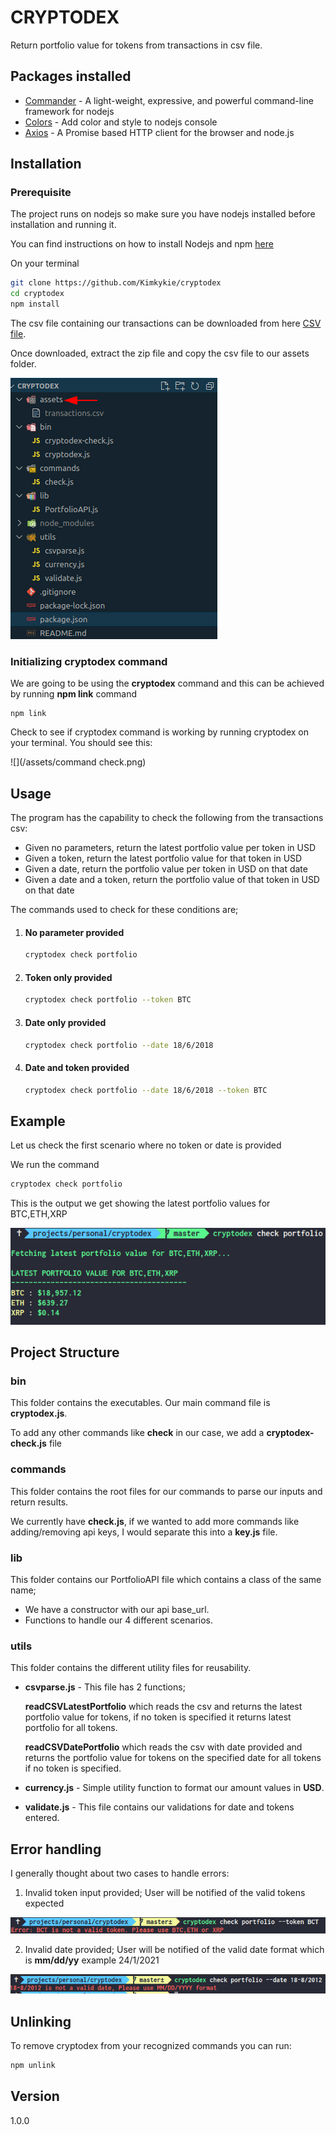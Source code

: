 # CRYPTODEX

Return portfolio value for tokens from transactions in csv file.

## Packages installed

- [Commander](https://tj.github.io/commander.js/) - A light-weight, expressive, and powerful command-line framework for nodejs
- [Colors](https://www.npmjs.com/package/colors) - Add color and style to nodejs console
- [Axios](https://github.com/axios/axios) - A Promise based HTTP client for the browser and node.js

## Installation

### Prerequisite

The project runs on nodejs so make sure you have nodejs installed before installation and running it.

You can find instructions on how to install Nodejs and npm [here](https://docs.npmjs.com/downloading-and-installing-node-js-and-npm)

On your terminal

```bash
git clone https://github.com/Kimkykie/cryptodex
cd cryptodex
npm install
```

The csv file containing our transactions can be downloaded from here [CSV file](https://s3-ap-southeast-1.amazonaws.com/static.propine.com/transactions.csv.zip).

Once downloaded, extract the zip file and copy the csv file to our assets folder.

![](/assets/assets.png)

### Initializing cryptodex command

We are going to be using the **cryptodex** command and this can be achieved by running **npm link** command

```
npm link
```

Check to see if cryptodex command is working by running cryptodex on your terminal. You should see this:

![](/assets/command check.png)

## Usage

The program has the capability to check the following from the transactions csv:

- Given no parameters, return the latest portfolio value per token in USD
- Given a token, return the latest portfolio value for that token in USD
- Given a date, return the portfolio value per token in USD on that date
- Given a date and a token, return the portfolio value of that token in USD on that date

The commands used to check for these conditions are;

1. #### No parameter provided

   ```bash
   cryptodex check portfolio
   ```

2. #### Token only provided

   ```bash
   cryptodex check portfolio --token BTC
   ```

3. #### Date only provided

   ```bash
   cryptodex check portfolio --date 18/6/2018
   ```

4. #### Date and token provided

   ```bash
   cryptodex check portfolio --date 18/6/2018 --token BTC
   ```

## Example

Let us check the first scenario where no token or date is provided

We run the command

```bash
cryptodex check portfolio
```

This is the output we get showing the latest portfolio values for BTC,ETH,XRP

![noparam](/assets/noparam.png)

## Project Structure

### bin

This folder contains the executables. Our main command file is **cryptodex.js**.

To add any other commands like **check** in our case, we add a **cryptodex-check.js** file

### commands

This folder contains the root files for our commands to parse our inputs and return results.

We currently have **check.js**, if we wanted to add more commands like adding/removing api keys, I would separate this into a **key.js** file.

### lib

This folder contains our PortfolioAPI file which contains a class of the same name;

- We have a constructor with our api base_url.
- Functions to handle our 4 different scenarios.

### utils

This folder contains the different utility files for reusability.

- **csvparse.js** - This file has 2 functions;

  **readCSVLatestPortfolio** which reads the csv and returns the latest portfolio value for tokens, if no token is specified it returns latest portfolio for all tokens.

  **readCSVDatePortfolio** which reads the csv with date provided and returns the portfolio value for tokens on the specified date for all tokens if no token is specified.

- **currency.js** - Simple utility function to format our amount values in **USD**.

- **validate.js** - This file contains our validations for date and tokens entered.

## Error handling

I generally thought about two cases to handle errors:

1. Invalid token input provided; User will be notified of the valid tokens expected

![invalidtoken](/assets/invalidtoken.png)

2. Invalid date provided; User will be notified of the valid date format which is **mm/dd/yy** example 24/1/2021

![](/assets/invaliddate.png)

## Unlinking

To remove cryptodex from your recognized commands you can run:

```bash
npm unlink
```

## Version

1.0.0
